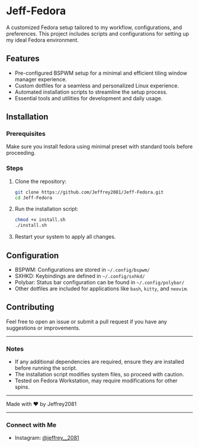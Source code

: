 # Jeff-Fedora

A customized Fedora setup tailored to my workflow, configurations, and preferences. This project includes scripts and configurations for setting up my ideal Fedora environment.

## Features
- Pre-configured BSPWM setup for a minimal and efficient tiling window manager experience.
- Custom dotfiles for a seamless and personalized Linux experience.
- Automated installation scripts to streamline the setup process.
- Essential tools and utilities for development and daily usage.

## Installation

### Prerequisites
Make sure you install fedora using minimal preset with standard tools before proceeding.

### Steps
1. Clone the repository:
   ```bash
   git clone https://github.com/Jeffrey2081/Jeff-Fedora.git
   cd Jeff-Fedora
   ```
2. Run the installation script:
   ```bash
   chmod +x install.sh
   ./install.sh
   ```
3. Restart your system to apply all changes.

## Configuration
- BSPWM: Configurations are stored in `~/.config/bspwm/`
- SXHKD: Keybindings are defined in `~/.config/sxhkd/`
- Polybar: Status bar configuration can be found in `~/.config/polybar/`
- Other dotfiles are included for applications like `bash`, `kitty`, and `neovim`.


## Contributing
Feel free to open an issue or submit a pull request if you have any suggestions or improvements.

---

### Notes
- If any additional dependencies are required, ensure they are installed before running the script.
- The installation script modifies system files, so proceed with caution.
- Tested on Fedora Workstation, may require modifications for other spins.

---

Made with ❤️ by Jeffrey2081

---

### Connect with Me
- Instagram: [@jeffrey__2081](https://www.instagram.com/jeffrey__2081/)
